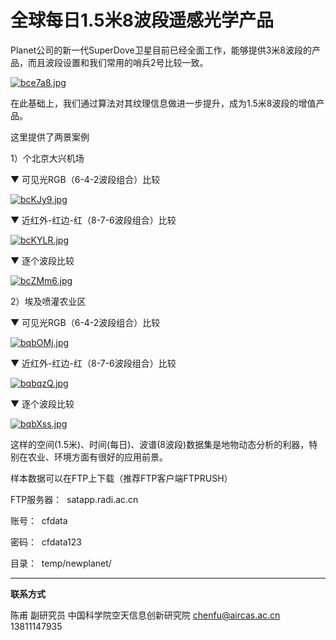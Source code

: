 
# 全球每日1.5米8波段遥感光学产品

Planet公司的新一代SuperDove卫星目前已经全面工作，能够提供3米8波段的产品，而且波段设置和我们常用的哨兵2号比较一致。

[![bce7a8.jpg](https://s1.ax1x.com/2022/03/08/bce7a8.jpg)](https://imgtu.com/i/bce7a8)

在此基础上，我们通过算法对其纹理信息做进一步提升，成为1.5米8波段的增值产品。

这里提供了两景案例

1）个北京大兴机场

▼ 可见光RGB（6-4-2波段组合）比较

[![bcKJy9.jpg](https://s1.ax1x.com/2022/03/08/bcKJy9.jpg)](https://imgtu.com/i/bcKJy9)

▼ 近红外-红边-红（8-7-6波段组合）比较

[![bcKYLR.jpg](https://s1.ax1x.com/2022/03/08/bcKYLR.jpg)](https://imgtu.com/i/bcKYLR)

▼ 逐个波段比较

[![bcZMm6.jpg](https://s1.ax1x.com/2022/03/08/bcZMm6.jpg)](https://imgtu.com/i/bcZMm6)


2）埃及喷灌农业区

▼ 可见光RGB（6-4-2波段组合）比较

[![bqbOMj.jpg](https://s1.ax1x.com/2022/03/13/bqbOMj.jpg)](https://imgtu.com/i/bqbOMj)

▼ 近红外-红边-红（8-7-6波段组合）比较

[![bqbqzQ.jpg](https://s1.ax1x.com/2022/03/13/bqbqzQ.jpg)](https://imgtu.com/i/bqbqzQ)

▼ 逐个波段比较

[![bqbXss.jpg](https://s1.ax1x.com/2022/03/13/bqbXss.jpg)](https://imgtu.com/i/bqbXss)


这样的空间(1.5米)、时间(每日)、波谱(8波段)数据集是地物动态分析的利器，特别在农业、环境方面有很好的应用前景。


样本数据可以在FTP上下载（推荐FTP客户端FTPRUSH）

FTP服务器：  satapp.radi.ac.cn

账号：  cfdata

密码：  cfdata123

目录：  temp/newplanet/

---

**联系方式**

陈甫 副研究员
中国科学院空天信息创新研究院
chenfu@aircas.ac.cn
13811147935

